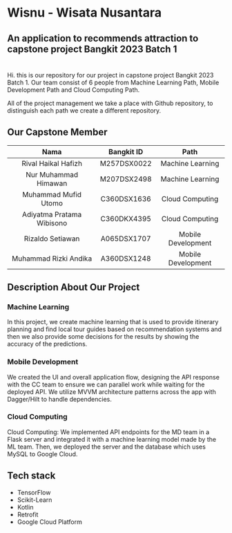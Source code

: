 # Wisnu - Wisata Nusantara
<h2>An application to recommends attraction to capstone project Bangkit 2023 Batch 1</h2>
<h1></h1>
<p>Hi. this is our repository for our project in capstone project Bangkit 2023 Batch 1. Our team consist of 6 people from Machine Learning Path, Mobile Development Path and Cloud Computing Path.

All of the project management we take a place with Github repository, to distinguish each path we create a different repository.</p>

## Our Capstone Member
|            Nama             |  Bangkit ID  |       Path         |
|:---------------------------:|:------------:|:------------------:|
|Rival Haikal Hafizh                |  M257DSX0022  | Machine Learning   |
|Nur Muhammad Himawan        |  M207DSX2498  | Machine Learning   |
|Muhammad Mufid Utomo       |  C360DSX1636  | Cloud Computing |
|Adiyatma Pratama Wibisono         |   C360DKX4395  | Cloud Computing |
|Rizaldo Setiawan |  A065DSX1707  | Mobile Development    |
|Muhammad Rizki Andika |  A360DSX1248  | Mobile Development    |


## Description About Our Project
### Machine Learning
In this project, we create machine learning that is used to provide itinerary planning and find local tour guides based on recommendation systems and then we also provide some decisions for the results by showing the accuracy of the predictions.

### Mobile Development 
We created the UI and overall application flow, designing the API response with the CC team to ensure we can parallel work while waiting for the deployed API. We utilize MVVM architecture patterns across the app with Dagger/Hilt to handle dependencies.

### Cloud Computing
Cloud Computing: We implemented API endpoints for the MD team in a Flask server and integrated it with a machine learning model made by the ML team. Then, we deployed the server and the database which uses MySQL to Google Cloud.


## Tech stack
- TensorFlow
- Scikit-Learn
- Kotlin
- Retrofit
- Google Cloud Platform
